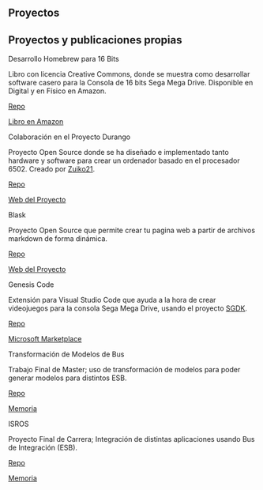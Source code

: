 <section class="hero">
  <div class="hero-body">
    <div class="container">
      <h1 class="title">
        Proyectos
      </h1>
      <h2 class="subtitle">
        Proyectos y publicaciones propias
      </h2>
    </div>
  </div>
</section>

<div class="article">
<div class="card">
  <div class="card-content">
    <p class="title">
      Desarrollo Homebrew para 16 Bits
    </p>
    <p class="subtitle">
      Libro con licencia Creative Commons, donde se muestra como desarrollar software casero para la Consola de 16 bits Sega Mega Drive. Disponible en Digital y en Físico en Amazon.
    </p>
  </div>
  <footer class="card-footer">
        <p class="card-footer-item">
            <span><a href="https://github.com/zerasul/mdbook">Repo</a></span>
        </p>
        <p class="card-footer-item">
            <span><a href="https://www.amazon.es/dp/B0CF4J4WFL">Libro en Amazon</a></span>
        </p>
     </footer>
</div>

<div class="article">
<div class="card">
  <div class="card-content">
    <p class="title">
      Colaboración en el Proyecto Durango
    </p>
    <p class="subtitle">
      Proyecto Open Source donde se ha diseñado e implementado tanto hardware y software para crear un ordenador basado en el procesador 6502. Creado por <a href="https://x.com/zuiko21">Zuiko21</a>.
    </p>
  </div>
  <footer class="card-footer">
        <p class="card-footer-item">
            <span><a href="https://github.com/durangoretro">Repo</a></span>
        </p>
        <p class="card-footer-item">
            <span><a href="https://durangoretro.com">Web del Proyecto</a></span>
        </p>
     </footer>
</div>

<div class="article">
<div class="card">
  <div class="card-content">
    <p class="title">
      Blask
    </p>
    <p class="subtitle">
      Proyecto Open Source que permite crear tu pagina web a partir de archivos markdown de forma din&aacute;mica.
    </p>
  </div>
  <footer class="card-footer">
        <p class="card-footer-item">
            <span><a href="https://github.com/zerasul/blask">Repo</a></span>
        </p>
        <p class="card-footer-item">
            <span><a href="https://getblask.com">Web del Proyecto</a></span>
        </p>
     </footer>
</div>

 <div class="article">
  <div class="card">
  <div class="card-content">
    <p class="title">
      Genesis Code
    </p>
    <p class="subtitle">
      Extensi&oacute;n para Visual Studio Code que ayuda a la hora de crear videojuegos para la consola Sega Mega Drive, usando el proyecto <a href="https://github.com/Stephane-D/SGDK">SGDK</a>.
    </p>
    </div>
     <footer class="card-footer">
        <p class="card-footer-item">
            <span><a href="https://github.com/zerasul/genesis-code">Repo</a></span>
        </p>
        <p class="card-footer-item">
             <span><a href="https://marketplace.visualstudio.com/items?itemName=zerasul.genesis-code">Microsoft Marketplace</a></span>
        </p>
     </footer>
  </div>
  </div>

  
  <div class="article">
  <div class="card">
  <div class="card-content">
    <p class="title">
      Transformaci&oacute;n de Modelos de Bus
    </p>
    <p class="subtitle">
      Trabajo Final de Master; uso de transformaci&oacute;n de modelos para poder generar modelos para distintos ESB.
    </p>
    </div>
     <footer class="card-footer">
        <p class="card-footer-item">
            <span><a href="https://github.com/zerasul/BPMN2ESB">Repo</a></span>
        </p>
        <p class="card-footer-item">
             <span><a href="static/memoriatfm.pdf">Memoria</a></span>
        </p>
     </footer>
  </div>
  </div>
  <div class="article">
  <div class="card">
  <div class="card-content">
    <p class="title">
      ISROS
    </p>
    <p class="subtitle">
      Proyecto Final de Carrera; Integraci&oacute;n de distintas aplicaciones usando Bus de Integraci&oacute;n (ESB).
    </p>
    </div>
     <footer class="card-footer">
        <p class="card-footer-item">
            <span><a href="https://github.com/zerasul/isros">Repo</a></span>
        </p>
        <p class="card-footer-item">
             <span><a href="https://github.com/zerasul/isros/blob/master/Integracion%20de%20sistemas%20de%20informacion%20-%20Victor%20Suarez%20Garcia.pdf">Memoria</a></span>
        </p>
     </footer>
  </div>
  </div>